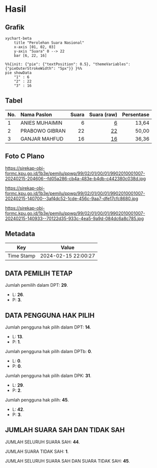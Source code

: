 # Hasil

## Grafik

```mermaid
xychart-beta
    title "Perolehan Suara Nasional"
    x-axis [01, 02, 03]
    y-axis "Suara" 0 --> 22
    bar [6, 22, 16]
```

```mermaid
%%{init: {"pie": {"textPosition": 0.5}, "themeVariables": {"pieOuterStrokeWidth": "5px"}} }%%
pie showData
    "1" : 6
    "2" : 22
    "3" : 16
```

## Tabel

| No. | Nama Paslon    | Suara | Suara (raw) | Persentase |
|:--- |:-------------- | -----:| -----------:| ----------:|
| 1   | ANIES MUHAIMIN | 6     | [6][p-1]    | 13,64      |
| 2   | PRABOWO GIBRAN | 22    | [22][p-2]   | 50,00      |
| 3   | GANJAR MAHFUD  | 16    | [16][p-3]   | 36,36      |


[p-1]: https://github.com/gigit-pemilu/pemilu-2024/blob/main/pilpres/hitung-suara/sub/99-luar-negeri/sub/02-abuja-nigeria/sub/01-abuja-nigeria/sub/0001-abuja-nigeria/sub/007-tps-003/sub/paslon-1.txt
[p-2]: https://github.com/gigit-pemilu/pemilu-2024/blob/main/pilpres/hitung-suara/sub/99-luar-negeri/sub/02-abuja-nigeria/sub/01-abuja-nigeria/sub/0001-abuja-nigeria/sub/007-tps-003/sub/paslon-2.txt
[p-3]: https://github.com/gigit-pemilu/pemilu-2024/blob/main/pilpres/hitung-suara/sub/99-luar-negeri/sub/02-abuja-nigeria/sub/01-abuja-nigeria/sub/0001-abuja-nigeria/sub/007-tps-003/sub/paslon-3.txt

## Foto C Plano

https://sirekap-obj-formc.kpu.go.id/1b3e/pemilu/ppwp/99/02/01/00/01/9902010001007-20240215-204606--fd05a286-cb4a-483e-b4db-c442380c038d.jpg

https://sirekap-obj-formc.kpu.go.id/1b3e/pemilu/ppwp/99/02/01/00/01/9902010001007-20240215-140700--3af4dc52-1cde-456c-9aa7-dfe17cfc8680.jpg

https://sirekap-obj-formc.kpu.go.id/1b3e/pemilu/ppwp/99/02/01/00/01/9902010001007-20240215-140933--70122d35-933c-4ea5-9a9d-084dc6a8c785.jpg


## Metadata

| Key        | Value               |
| ---------- | ------------------- |
| Time Stamp | 2024-02-15 22:00:27 |


## DATA PEMILIH TETAP

Jumlah pemilih dalam DPT: **29**.
 * L: **26**.
 * P: **3**.

## DATA PENGGUNA HAK PILIH

Jumlah pengguna hak pilih dalam DPT: **14**.
 * L: **13**.
 * P: **1**.

Jumlah pengguna hak pilih dalam DPTb: **0**.
 * L: **0**.
 * P: **0**.

Jumlah pengguna hak pilih dalam DPK: **31**.
 * L: **29**.
 * P: **2**.

Jumlah pengguna hak pilih: **45**.
 * L: **42**.
 * P: **3**.

## JUMLAH SUARA SAH DAN TIDAK SAH

JUMLAH SELURUH SUARA SAH: **44**.

JUMLAH SUARA TIDAK SAH: **1**.

JUMLAH SELURUH SUARA SAH DAN SUARA TIDAK SAH: **45**.


